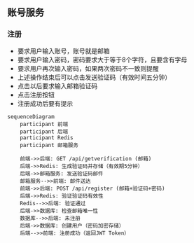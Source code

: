 ## 账号服务

### 注册

- 要求用户输入账号，账号就是邮箱
- 要求用户输入密码，密码要求大于等于8个字符，且要含有字母
- 要求用户再次输入密码，如果两次密码不一致则提醒
- 上述操作结束后可以点击发送验证码（有效时间五分钟）
- 点击以后要求输入邮箱验证码
- 点击注册按钮
- 注册成功后要有提示
```mermaid
sequenceDiagram
    participant 前端
    participant 后端
    participant Redis
    participant 邮箱服务

    前端->>后端: GET /api/getverification (邮箱)
    后端->>Redis: 生成验证码并存储（有效期5分钟）
    后端->>邮箱服务: 发送验证码邮件
    邮箱服务-->>前端: 邮件送达
    前端->>后端: POST /api/register (邮箱+验证码+密码)
    后端->>Redis: 验证验证码有效性
    Redis-->>后端: 验证通过
    后端->>数据库: 检查邮箱唯一性
    数据库-->>后端: 未注册
    后端->>数据库: 创建用户（密码加密存储）
    后端-->>前端: 注册成功（返回JWT Token）
```
